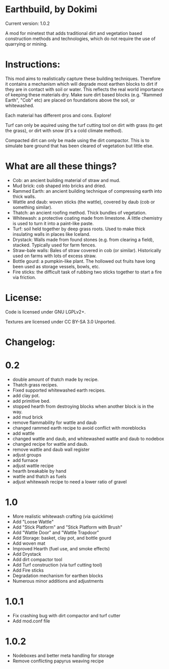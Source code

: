 # Earthbuild, by Dokimi

Current version: 1.0.2

A mod for minetest that adds traditional dirt and vegetation based construction methods and technologies, which do not require the use of quarrying or mining.


# Instructions:
This mod aims to realistically capture these building techniques. Therefore it contains a mechanism which will degrade most earthen blocks to dirt if they are in contact with soil or water. This reflects the real world importance of keeping these materials dry. Make sure dirt based blocks (e.g. "Rammed Earth", "Cob" etc) are placed on foundations above the soil, or whitewashed.

Each material has different pros and cons. Explore!

Turf can only be aquired using the turf cutting tool on dirt with grass (to get the grass), or dirt with snow (it's a cold climate method).

Compacted dirt can only be made using the dirt compactor. This is to simulate bare ground that has been cleared of vegetation but little else.

# What are all these things?
- Cob: an ancient building material of straw and mud.
- Mud brick: cob shaped into bricks and dried.
- Rammed Earth: an ancient building technique of compressing earth into thick walls.
- Wattle and daub: woven sticks (the wattle), covered by daub (cob or something similar).
- Thatch: an ancient roofing method. Thick bundles of vegetation.
- Whitewash: a protective coating made from limestone. A little chemistry is used to turn it into a paint-like paste.
- Turf: soil held together by deep grass roots. Used to make thick insulating walls in places like Iceland.
- Drystack: Walls made from found stones (e.g. from clearing a field), stacked. Typically used for farm fences.
- Straw-bale walls: Bales of straw covered in cob (or similar). Historically used on farms with lots of excess straw.
- Bottle gourd: a pumpkin-like plant. The hollowed out fruits have long been used as storage vessels, bowls, etc.
- Fire sticks: the difficult task of rubbing two sticks together to start a fire via friction.




# License:

Code is licensed under GNU LGPLv2+.

Textures are licensed under CC BY-SA 3.0 Unported.


# Changelog:

# 0.2
- double amount of thatch made by recipe.
- Thatch grass recipes.
- Fixed supported whitewashed earth recipes. 
- add clay pot. 
- add primitive bed. 
- stopped hearth from destroying blocks when another block is in the way. 
- add mud brick
- remove flammability for wattle and daub 
- changed rammed earth recipe to avoid conflict with moreblocks 
- add wattle
- changed wattle and daub, and whitewashed wattle and daub to nodebox
- changed recipe for wattle and daub.
- remove wattle and daub wall register
- adjust groups
- add furnace
- adjust wattle recipe
- hearth breakable by hand
- wattle and thatch as fuels
- adjust whitewash recipe to need a lower ratio of gravel

# 1.0
- More realistic whitewash crafting (via quicklime)
- Add "Loose Wattle"
- Add "Stick Platform" and "Stick Platform with Brush"
- Add "Wattle Door" and "Wattle Trapdoor"
- Add Storage: basket, clay pot, and bottle gourd
- Add woven mat
- Improved Hearth (fuel use, and smoke effects)
- Add Drystack
- Add dirt compactor tool
- Add Turf construction (via turf cutting tool)
- Add Fire sticks
- Degradation mechanism for earthen blocks
- Numerous minor additions and adjustments

# 1.0.1
- Fix crashing bug with dirt compactor and turf cutter
- Add mod.conf file

# 1.0.2
- Nodeboxes and better meta handling for storage
- Remove conflicting papyrus weaving recipe
